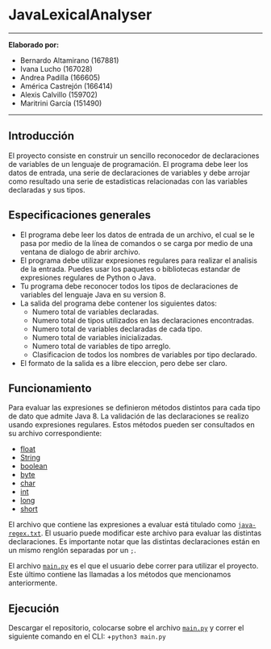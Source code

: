 # JavaLexicalAnalyser

---
**Elaborado por:**
+ Bernardo Altamirano (167881)
+ Ivana Lucho (167028)
+ Andrea Padilla (166605)
+ América Castrejón (166414)
+ Alexis Calvillo (159702)
+ Maritrini García (151490)
---

## Introducción
El proyecto consiste en construir un sencillo reconocedor de declaraciones de variables de un lenguaje de programación. El programa debe leer los datos de entrada, una serie de declaraciones de variables y debe arrojar como resultado una serie de estadisticas relacionadas con las variables declaradas y sus tipos.

## Especificaciones generales

* El programa debe leer los datos de entrada de un archivo, el cual se le pasa por medio de la línea de comandos o se carga por medio de una  ventana de dialogo de abrir archivo.
* El programa debe utilizar expresiones regulares para realizar el analisis de la entrada. Puedes usar los paquetes o bibliotecas estandar de expresiones regulares de Python o Java.
* Tu programa debe reconocer todos los tipos de declaraciones de variables del lenguaje Java en su version 8.
* La salida del programa debe contener los siguientes datos:
    * Numero total de variables declaradas.
    * Numero total de tipos utilizados en las declaraciones encontradas.
    * Numero total de variables declaradas de cada tipo.
    * Numero total de variables inicializadas.
    * Numero total de variables de tipo arreglo.
    * Clasificacion de todos los nombres de variables por tipo declarado.
* El formato de la salida es a libre eleccion, pero debe ser claro.

## Funcionamiento
Para evaluar las expresiones se definieron métodos distintos para cada tipo de dato que admite Java 8. La validación de las declaraciones se realizo usando expresiones regulares. Estos métodos pueden ser consultados en su archivo correspondiente:
* [float](https://github.com/bernyag/JavaLexicalAnalyser/blob/main/DoubleFloat.py)
* [String](https://github.com/bernyag/JavaLexicalAnalyser/blob/main/String.py)
* [boolean](https://github.com/bernyag/JavaLexicalAnalyser/blob/main/boolean.py)
* [byte](https://github.com/bernyag/JavaLexicalAnalyser/blob/main/byte.py)
* [char](https://github.com/bernyag/JavaLexicalAnalyser/blob/main/char.py)
* [int](https://github.com/bernyag/JavaLexicalAnalyser/blob/main/int.py)
* [long](https://github.com/bernyag/JavaLexicalAnalyser/blob/main/long.py)
* [short](https://github.com/bernyag/JavaLexicalAnalyser/blob/main/short.py)

El archivo que contiene las expresiones a evaluar está titulado como [`java-regex.txt`](https://github.com/bernyag/JavaLexicalAnalyser/blob/main/java-regex.txt). El usuario puede modificar este archivo para evaluar las distintas declaraciones. Es importante notar que las distintas declaraciones están en un mismo renglón separadas por un `;`.

El archivo [`main.py`](https://github.com/bernyag/JavaLexicalAnalyser/blob/main/main.py) es el que el usuario debe correr para utilizar el proyecto. Este último contiene las llamadas a los métodos que mencionamos anteriormente.

## Ejecución
Descargar el repositorio, colocarse sobre el archivo [`main.py`](https://github.com/bernyag/JavaLexicalAnalyser/blob/main/main.py) y correr el siguiente comando en el CLI:
   +`python3 main.py`
